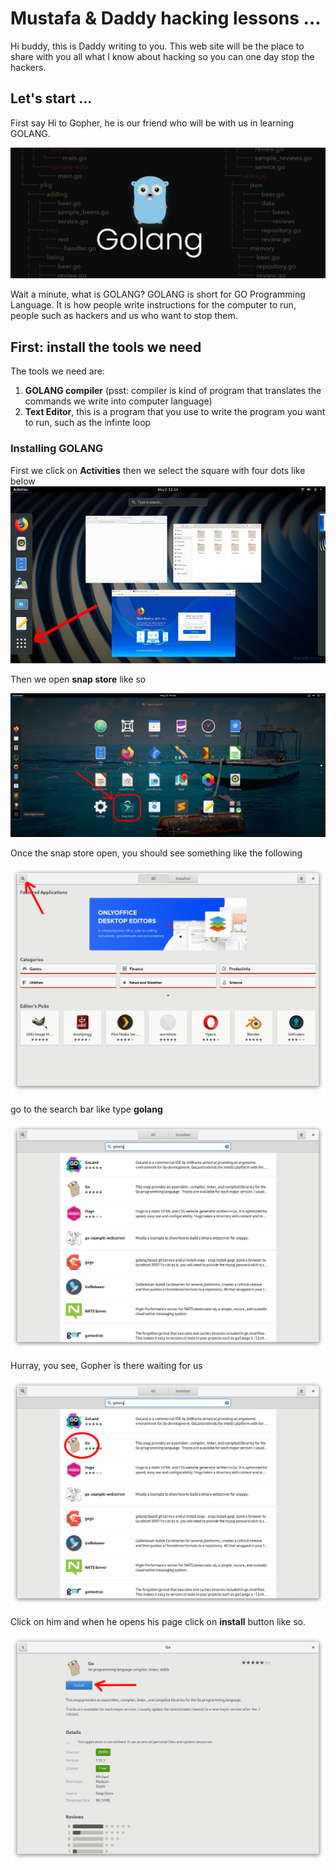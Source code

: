 # Mustafa & Daddy hacking lessons ...

Hi buddy, this is Daddy writing to you. This web site will be the place to share with you all what I know about hacking so you can one day stop the hackers. 

## Let's start ...

First say Hi to Gopher, he is our friend who will be with us in learning GOLANG. 

<img src="images/Golang-1200x500.png">



Wait a minute, what is GOLANG? GOLANG is short for GO Programming Language. It is how people write instructions for the computer to run, people such as hackers and us who want to stop them. 



## First: install the tools we need

The tools we need are: 
1. **GOLANG compiler** (psst: compiler is kind of program that translates the commands we write into computer language)
2. **Text Editor**, this is a program that you use to write the program you want to run, such as the infinte loop 

### Installing GOLANG

First we click on **Activities** then we select the square with four dots like below 
<img src="images/activities.png">

Then we open __snap store__ like so 

<img src="images/snap-store.png">

Once the snap store open, you should see something like the following

<img src="images/snap-store-1.png">

go to the search bar like type __golang__

<img src="images/search.png">

Hurray, you see, Gopher is there waiting for us 

<img src="images/gopher.png">

Click on him and when he opens his page click on __install__ button like so. 

<img src="images/install.png">



